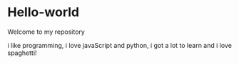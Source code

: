 # Hello-world
Welcome to my repository


i like programming, i love javaScript and python,
i got a lot to learn and i love spaghetti!
